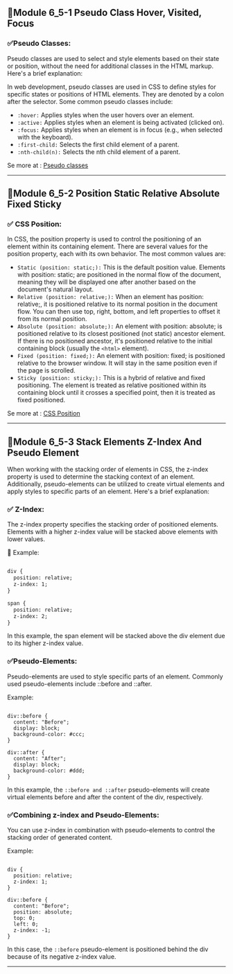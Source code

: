 ## 🌷Module 6_5-1 Pseudo Class Hover, Visited, Focus

### ✅Pseudo Classes: 

Pseudo classes are used to select and style elements based on their state or position, without the need for additional classes in the HTML markup. Here's a brief explanation:

In web development, pseudo classes are used in CSS to define styles for specific states or positions of HTML elements. They are denoted by a colon after the selector. Some common pseudo classes include:

- `:hover:` Applies styles when the user hovers over an element.
- `:active:` Applies styles when an element is being activated (clicked on).
- `:focus:` Applies styles when an element is in focus (e.g., when selected with the keyboard).
- `:first-child:` Selects the first child element of a parent.
- `:nth-child(n):` Selects the nth child element of a parent.

Se more at : <a href="https://www.w3schools.com/css/css_pseudo_classes.asp">Pseudo classes</a>

---

## 🌷Module 6_5-2 Position Static Relative Absolute Fixed Sticky

### ✅ CSS Position: 

In CSS, the position property is used to control the positioning of an element within its containing element. There are several values for the position property, each with its own behavior. The most common values are:

- `Static (position: static;):` This is the default position value. Elements with position: static; are positioned in the normal flow of the document, meaning they will be displayed one after another based on the document's natural layout.
- `Relative (position: relative;):` When an element has position: relative;, it is positioned relative to its normal position in the document flow. You can then use top, right, bottom, and left properties to offset it from its normal position.
- `Absolute (position: absolute;):` An element with position: absolute; is positioned relative to its closest positioned (not static) ancestor element. If there is no positioned ancestor, it's positioned relative to the initial containing block (usually the `<html>` element).
- `Fixed (position: fixed;):` An element with position: fixed; is positioned relative to the browser window. It will stay in the same position even if the page is scrolled.
- `Sticky (position: sticky;):` This is a hybrid of relative and fixed positioning. The element is treated as relative positioned within its containing block until it crosses a specified point, then it is treated as fixed positioned.

Se more at : <a href="https://app.uxcel.com/courses/css-for-designers/css-position-047">CSS Position</a>

---

## 🌷Module 6_5-3 Stack Elements Z-Index And Pseudo Element

When working with the stacking order of elements in CSS, the z-index property is used to determine the stacking context of an element. Additionally, pseudo-elements can be utilized to create virtual elements and apply styles to specific parts of an element. Here's a brief explanation:

### ✅ Z-Index: 

The z-index property specifies the stacking order of positioned elements. Elements with a higher z-index value will be stacked above elements with lower values.

🎃 Example:

```HTML

div {
  position: relative;
  z-index: 1;
}

span {
  position: relative;
  z-index: 2;
}

```
In this example, the span element will be stacked above the div element due to its higher z-index value.

### ✅Pseudo-Elements:

Pseudo-elements are used to style specific parts of an element. Commonly used pseudo-elements include ::before and ::after.

Example:

```

div::before {
  content: "Before";
  display: block;
  background-color: #ccc;
}

div::after {
  content: "After";
  display: block;
  background-color: #ddd;
}

```
In this example, the `::before and ::after` pseudo-elements will create virtual elements before and after the content of the div, respectively.

### ✅Combining z-index and Pseudo-Elements:

You can use z-index in combination with pseudo-elements to control the stacking order of generated content.

Example:

```

div {
  position: relative;
  z-index: 1;
}

div::before {
  content: "Before";
  position: absolute;
  top: 0;
  left: 0;
  z-index: -1;
}

```
In this case, the `::before` pseudo-element is positioned behind the div because of its negative z-index value.

---